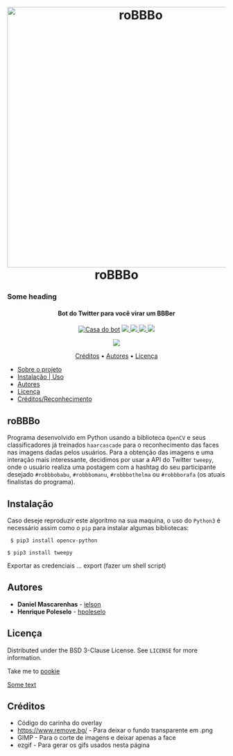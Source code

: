 <h1 align="center">
  <br>
  <a href="#"><img src="https://pbs.twimg.com/profile_banners/1254066650573410305/1587846642/1500x500" alt="roBBBo" width=600></a>
  <br>
  roBBBo
  <br>
</h1>

### <a name="pookie"></a>Some heading

<h4 align="center">Bot do Twitter para você virar um BBBer </h4>

<p align="center">
  <a href="https://twitter.com/robbbo20" target="_blank"><img src="https://badgen.net/badge/icon/roBBBo20/blue?icon=twitter&label" alt="Casa do bot"></a>
  <a href="https://github.com/hpoleselo/roBBBo/commits/master" target="_blank">
    <img src="https://badgen.net/github/commits/hpoleselo/roBBBO">
  </a>
  <a href="https://github.com/hpoleselo/roBBBo/graphs/contributors" target="_blank">
    <img src="https://badgen.net/github/contributors/hpoleselo/roBBBO">
  </a>
  <a href="#">
    <img src="https://badgen.net/github/license/hpoleselo/roBBBO">
  </a>
  <img src="https://badgen.net/github/last-commit/hpoleselo/roBBBO">
</p> 

<p align="center"> 
  <img src="https://user-images.githubusercontent.com/24254286/80287334-62c7bf00-8707-11ea-8ab4-7a25a3426b44.gif">
</p>

<p align="center">
  <a href="#roBBBo">Créditos</a> •
  <a href="#Instalação">Autores</a> •
  <a href="#Licença">Licença</a>
</p> 

* [Sobre o projeto](#sobre-o-projeto)
* [Instalação | Uso](#installation)
* [Autores](#authors)
* [Licença](#license)
* [Créditos/Reconhecimento](#acknowledgements)

## roBBBo
Programa desenvolvido em Python usando a biblioteca ``` OpenCV ``` e seus classificadores já treinados ``` haarcascade ``` para o reconhecimento das faces nas imagens dadas pelos usuários. Para a obtenção das imagens e uma interação mais interessante, decidimos por usar a API do Twitter ``` tweepy ```, onde o usuário realiza uma postagem com a hashtag do seu participante desejado ``` #robbbobabu ```, ``` #robbbomanu ```, ``` #robbbothelma ``` ou ``` #robbborafa ``` (os atuais finalistas do programa).

## Instalação
Caso deseje reproduzir este algorítmo na sua maquina, o uso do ``` Python3 ``` é necessário assim como o ``` pip ``` para instalar algumas bibliotecas:

``` $ pip3 install opencv-python```

``` $ pip3 install tweepy ```

Exportar as credenciais ... export (fazer um shell script)

## Autores

* **Daniel Mascarenhas** - [ielson](https://github.com/ielson)
* **Henrique Poleselo** - [hpoleselo](https://github.com/hpoleselo)


## Licença

Distributed under the BSD 3-Clause License. See `LICENSE` for more information.

Take me to [pookie](#pookie)

[Some text](#markdown-header-roBBBo)

## Créditos
* Código do carinha do overlay
* https://www.remove.bg/ - Para deixar o fundo transparente em .png
* GIMP - Para o corte de imagens e deixar apenas a face
* ezgif - Para gerar os gifs usados nesta página